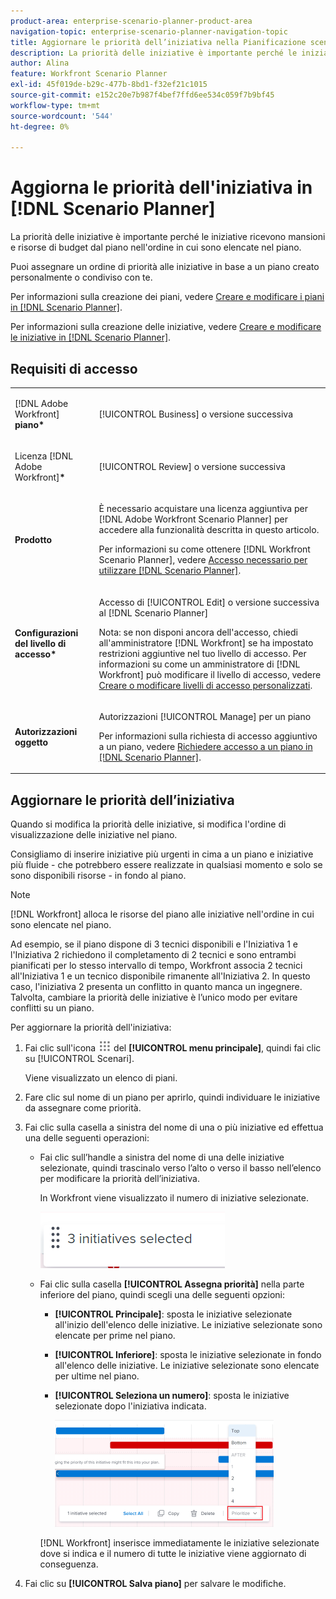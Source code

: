 ```yaml
---
product-area: enterprise-scenario-planner-product-area
navigation-topic: enterprise-scenario-planner-navigation-topic
title: Aggiornare le priorità dell’iniziativa nella Pianificazione scenario
description: La priorità delle iniziative è importante perché le iniziative ricevono mansioni e risorse di budget dal piano nell'ordine in cui sono elencate nel piano.
author: Alina
feature: Workfront Scenario Planner
exl-id: 45f019de-b29c-477b-8bd1-f32ef21c1015
source-git-commit: e152c20e7b987f4bef7ffd6ee534c059f7b9bf45
workflow-type: tm+mt
source-wordcount: '544'
ht-degree: 0%

---
```


# Aggiorna le priorità dell&#39;iniziativa in [!DNL Scenario Planner]

La priorità delle iniziative è importante perché le iniziative ricevono mansioni e risorse di budget dal piano nell&#39;ordine in cui sono elencate nel piano.

Puoi assegnare un ordine di priorità alle iniziative in base a un piano creato personalmente o condiviso con te.

Per informazioni sulla creazione dei piani, vedere [Creare e modificare i piani in [!DNL Scenario Planner]](../scenario-planner/create-and-edit-plans.md).

Per informazioni sulla creazione delle iniziative, vedere [Creare e modificare le iniziative in [!DNL Scenario Planner]](../scenario-planner/create-and-edit-initiatives.md).

## Requisiti di accesso

<table style="table-layout:auto"> 
 <col> 
 <col> 
 <tbody> 
  <tr> 
   <td> <p>[!DNL Adobe Workfront]<b> piano*</b> </p> </td> 
   <td>[!UICONTROL Business] o versione successiva</td> 
  </tr> 
  <tr> 
   <td> <p>Licenza [!DNL Adobe Workfront]<b>*</b> </p> </td> 
   <td> <p>[!UICONTROL Review] o versione successiva</p> </td> 
  </tr> 
  <tr> 
   <td><b>Prodotto</b> </td> 
   <td> <p>È necessario acquistare una licenza aggiuntiva per [!DNL Adobe Workfront Scenario Planner] per accedere alla funzionalità descritta in questo articolo.</p> <p>Per informazioni su come ottenere [!DNL Workfront Scenario Planner], vedere <a href="../scenario-planner/access-needed-to-use-sp.md" class="MCXref xref">Accesso necessario per utilizzare [!DNL Scenario Planner]</a>. </p> </td> 
  </tr> 
  <tr data-mc-conditions=""> 
   <td><strong>Configurazioni del livello di accesso*</strong> </td> 
   <td> <p>Accesso di [!UICONTROL Edit] o versione successiva al [!DNL Scenario Planner]</p> <p>Nota: se non disponi ancora dell'accesso, chiedi all'amministratore [!DNL Workfront] se ha impostato restrizioni aggiuntive nel tuo livello di accesso. Per informazioni su come un amministratore di [!DNL Workfront] può modificare il livello di accesso, vedere <a href="../administration-and-setup/add-users/configure-and-grant-access/create-modify-access-levels.md" class="MCXref xref">Creare o modificare livelli di accesso personalizzati</a>.</p> </td> 
  </tr> 
  <tr data-mc-conditions=""> 
   <td> <p><strong>Autorizzazioni oggetto</strong> </p> </td> 
   <td> <p>Autorizzazioni [!UICONTROL Manage] per un piano</p> <p>Per informazioni sulla richiesta di accesso aggiuntivo a un piano, vedere <a href="../scenario-planner/request-access-to-plan.md" class="MCXref xref">Richiedere accesso a un piano in [!DNL Scenario Planner]</a>.</p> </td> 
  </tr> 
 </tbody> 
</table>

## Aggiornare le priorità dell’iniziativa

Quando si modifica la priorità delle iniziative, si modifica l&#39;ordine di visualizzazione delle iniziative nel piano.

Consigliamo di inserire iniziative più urgenti in cima a un piano e iniziative più fluide - che potrebbero essere realizzate in qualsiasi momento e solo se sono disponibili risorse - in fondo al piano.

>[!NOTE]
>
>[!DNL Workfront] alloca le risorse del piano alle iniziative nell&#39;ordine in cui sono elencate nel piano.
>
>Ad esempio, se il piano dispone di 3 tecnici disponibili e l&#39;Iniziativa 1 e l&#39;Iniziativa 2 richiedono il completamento di 2 tecnici e sono entrambi pianificati per lo stesso intervallo di tempo, Workfront associa 2 tecnici all&#39;Iniziativa 1 e un tecnico disponibile rimanente all&#39;Iniziativa 2. In questo caso, l&#39;iniziativa 2 presenta un conflitto in quanto manca un ingegnere. Talvolta, cambiare la priorità delle iniziative è l’unico modo per evitare conflitti su un piano.

Per aggiornare la priorità dell&#39;iniziativa:

1. Fai clic sull&#39;icona ![](assets/main-menu-icon.png) del **[!UICONTROL menu principale]**, quindi fai clic su [!UICONTROL Scenari].

   Viene visualizzato un elenco di piani.

1. Fare clic sul nome di un piano per aprirlo, quindi individuare le iniziative da assegnare come priorità.
1. Fai clic sulla casella a sinistra del nome di una o più iniziative ed effettua una delle seguenti operazioni:

   * Fai clic sull’handle a sinistra del nome di una delle iniziative selezionate, quindi trascinalo verso l’alto o verso il basso nell’elenco per modificare la priorità dell’iniziativa.

     In Workfront viene visualizzato il numero di iniziative selezionate.

     ![](assets/multi-select-initiative-number.png)

   * Fai clic sulla casella **[!UICONTROL Assegna priorità]** nella parte inferiore del piano, quindi scegli una delle seguenti opzioni:

      * **[!UICONTROL Principale]**: sposta le iniziative selezionate all&#39;inizio dell&#39;elenco delle iniziative. Le iniziative selezionate sono elencate per prime nel piano.
      * **[!UICONTROL Inferiore]**: sposta le iniziative selezionate in fondo all&#39;elenco delle iniziative. Le iniziative selezionate sono elencate per ultime nel piano.
      * **[!UICONTROL Seleziona un numero]**: sposta le iniziative selezionate dopo l&#39;iniziativa indicata.

        ![](assets/prioritize-initiatives-expanded-highlighted-350x171.png)

     [!DNL Workfront] inserisce immediatamente le iniziative selezionate dove si indica e il numero di tutte le iniziative viene aggiornato di conseguenza.

1. Fai clic su **[!UICONTROL Salva piano]** per salvare le modifiche.
